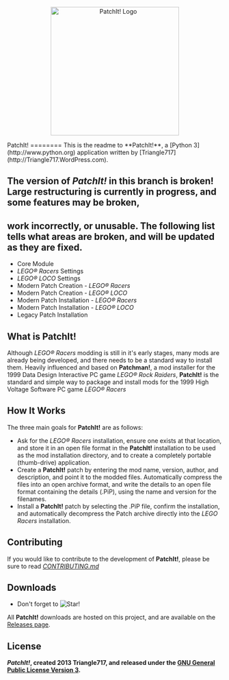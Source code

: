 <p align="center">
  <img src="https://raw.github.com/le717/PatchIt/master/Icons/PatchItLogo.png" height="300" alt="PatchIt! Logo"/>
</p>
PatchIt! 
========
This is the readme to **PatchIt!**, a [Python 3](http://www.python.org) application written by [Triangle717](http://Triangle717.WordPress.com).


## The version of _PatchIt!_ in this branch is broken! Large restructuring is currently in progress, and some features may be broken, ##
## work incorrectly, or unusable. The following list tells what areas are broken, and will be updated as they are fixed. ##

* Core Module
* _LEGO® Racers_ Settings
* _LEGO® LOCO_ Settings
* Modern Patch Creation - _LEGO® Racers_
* Modern Patch Creation - _LEGO® LOCO_
* Modern Patch Installation - _LEGO® Racers_
* Modern Patch Installation - _LEGO® LOCO_
* Legacy Patch Installation


What is PatchIt!
---------------
Although _LEGO® Racers_ modding is still in it's early stages, many mods are already being developed, and there 
needs to be a standard way to install them. Heavily influenced and based on **Patchman!**, a mod installer for 
the 1999 Data Design Interactive PC game _LEGO® Rock Raiders_, **PatchIt!** is the standard and simple way to
package and install mods for the 1999 High Voltage Software PC game _LEGO® Racers_

How It Works
------------
The three main goals for **PatchIt!** are as follows:

* Ask for the _LEGO® Racers_ installation, ensure one exists at that location, and store it in an open file format in the **PatchIt!** installation to be used 
as the mod installation directory, and to create a completely portable (thumb-drive) application.
* Create a **PatchIt!** patch by entering the mod name, version, author, and description, and point it to the modded files. Automatically compress the files 
into an open archive format, and write the details to an open file format containing the details (.PiP), using the name and version for the filenames.
* Install a **PatchIt!** patch by selecting the .PiP file, confirm the installation, and automatically decompress the Patch archive directly into the *LEGO 
Racers* installation.

Contributing
------------
If you would like to contribute to the development of **PatchIt!**, please be sure to read [*CONTRIBUTING.md*](Documentation/CONTRIBUTING.md)

Downloads
---------
* Don't forget to ![Star!](http://i81.servimg.com/u/f81/16/33/06/11/star11.png)

All **PatchIt!** downloads are hosted on this project, and are available on the [Releases page](https://github.com/le717/PatchIt/releases).

License
-------
***PatchIt!*, created 2013 Triangle717, and released under the [GNU General Public License Version 3](http://www.gnu.org/licenses/gpl-3.0-standalone.html).**
